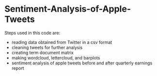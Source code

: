 # Sentiment-Analysis-of-Apple-Tweets

Steps used in this code are:

- reading data obtained from Twitter in a csv format 
- cleaning tweets for further analysis
- creating term document matrix
- making wordcloud, lettercloud, and barplots
- sentiment analysis of apple tweets before and after quarterly earnings report 

